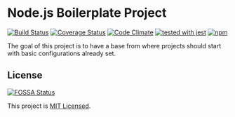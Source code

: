 # Node.js Boilerplate Project

[![Build Status](https://travis-ci.org/vitorsalgado/nodejs-boilerplate.svg?branch=master)](https://travis-ci.org/vitorsalgado/nodejs-boilerplate)
[![Coverage Status](https://coveralls.io/repos/github/vitorsalgado/nodejs-boilerplate/badge.svg?branch=master)](https://coveralls.io/github/vitorsalgado/nodejs-boilerplate?branch=master)
[![Code Climate](https://codeclimate.com/github/vitorsalgado/nodejs-boilerplate/badges/gpa.svg)](https://codeclimate.com/github/vitorsalgado/nodejs-boilerplate)
[![tested with jest](https://img.shields.io/badge/tested_with-jest-99424f.svg)](https://github.com/facebook/jest)
[![npm](https://img.shields.io/npm/dt/generator-nodejs-toolkit.svg)](https://www.npmjs.com/package/generator-nodejs-toolkit)

The goal of this project is to have a base from where projects should start with basic configurations already set.

## License

[![FOSSA Status](https://app.fossa.com/api/projects/git%2Bgithub.com%2Fvitorsalgado%2Fnodejs-boilerplate.svg?type=shield)](https://app.fossa.com/projects/git%2Bgithub.com%2Fvitorsalgado%2Fnodejs-boilerplate?ref=badge_shield)

This project is [MIT Licensed](LICENSE).
